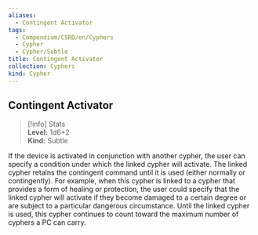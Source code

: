 ```yaml
---
aliases:
  - Contingent Activator
tags:
  - Compendium/CSRD/en/Cyphers
  - Cypher
  - Cypher/Subtle
title: Contingent Activator
collection: Cyphers
kind: Cypher
---
```

## Contingent Activator  
>[!info] Stats  
> **Level:** 1d6+2  
> **Kind:** Subtle
  
If the device is activated in conjunction with another cypher, the user can specify a condition under which the linked cypher will activate. The linked cypher retains the contingent command until it is used (either normally or contingently). For example, when this cypher is linked to a cypher that provides a form of healing or protection, the user could specify that the linked cypher will activate if they become damaged to a certain degree or are subject to a particular dangerous circumstance. Until the linked cypher is used, this cypher continues to count toward the maximum number of cyphers a PC can carry.